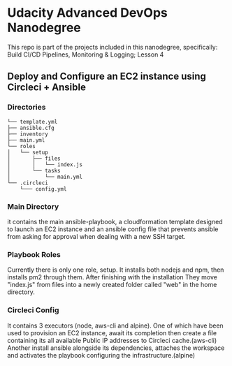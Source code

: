 # Udacity Advanced DevOps Nanodegree
This repo is part of the projects included in this nanodegree, specifically:
Build CI/CD Pipelines, Monitoring & Logging; Lesson 4

## Deploy and Configure an EC2 instance using Circleci + Ansible

### Directories
```
└── template.yml
├── ansible.cfg
├── inventory
├── main.yml
└── roles
│   └── setup
│       ├── files
│       │   └── index.js
│       └── tasks
│           └── main.yml
└── .circleci
    └─── config.yml 
```

### Main Directory
it contains the main ansible-playbook, a cloudformation template designed to launch an EC2 instance
and an ansible config file that prevents ansible from asking for approval when dealing with a new SSH target.

### Playbook Roles
Currently there is only one role, setup.
It installs both nodejs and npm, then installs pm2 through them.
After finishing with the installation
They move "index.js" from files into a newly created folder called "web" in the home directory.

### Circleci Config
It contains 3 executors (node, aws-cli and alpine).
One of which have been used to provision an EC2 instance, await its completion then create a file containing its all available Public IP addresses to Circleci cache.(aws-cli)
Another install ansible alongside its dependencies, attaches the workspace and activates the playbook configuring the infrastructure.(alpine)
